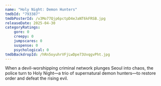 ```yaml
---
name: "Holy Night: Demon Hunters"
tmdbId: "793387"
tmdbPosterId: /v3Mo77Qjp6pctpD4eJaNT6kFRSB.jpg
releaseDate: 2025-04-30
categoryRatings:
    gore: 0
    creepy: 0
    jumpscares: 0
    suspense: 0
    psychological: 0
tmdbBackdropId: /hRn5oyuhrVFjLwDpe73UvqgvPht.jpg
---
```

When a devil-worshipping criminal network plunges Seoul into chaos, the police turn to Holy Night—a trio of supernatural demon hunters—to restore order and defeat the rising evil.
